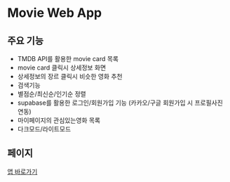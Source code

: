 # Movie Web App


## 주요 기능
- TMDB API를 활용한 movie card 목록
- movie card 클릭시 상세정보 화면
- 상세정보의 장르 클릭시 비슷한 영화 추천
- 검색기능
- 별점순/최신순/인기순 정렬
- supabase를 활용한 로그인/회원가입 기능 (카카오/구글 회원가입 시 프로필사진 연동)
- 마이페이지의 관심있는영화 목록
- 다크모드/라이트모드



## 페이지
<a href="https://movies-12-zeta.vercel.app/">앱 바로가기</a>
